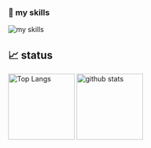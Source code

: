 ### 🌱 my skills
<img alt="my skills" src="https://skillicons.dev/icons?theme=light&perline=8&i=php,python,java,go,ts,js,html,css,jquery,nodejs,react,mysql,mongo,aws,gcp,git,github,githubactions,figma" />


## 📈 status
<p align="left"> 
  <img alt="Top Langs" height="135px" src="https://github-readme-stats.vercel.app/api/top-langs/?username=Mamoru-Shiba&layout=compact&show_icons=true" />
  <img alt="github stats" height="135px" src="https://github-readme-stats.vercel.app/api?username=Mamoru-Shiba" />
</p>
